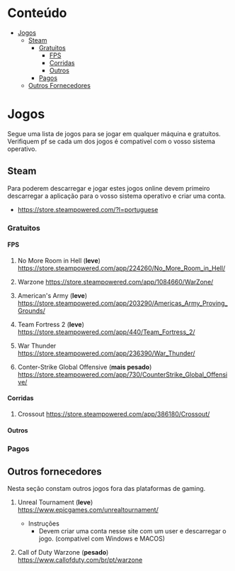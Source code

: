  # Conteúdo  
 
 * [Jogos](#jogos)
    * [Steam](#steam)
        * [Gratuitos](#gratuitos)
            * [FPS](#fps)
            * [Corridas](#corridas)
            * [Outros](#outros)
        * [Pagos](#pagos)
    * [Outros Fornecedores](#outros-fornecedores)
               
# Jogos

Segue uma lista de jogos para se jogar em qualquer máquina e gratuítos. Verifiquem pf se cada um dos jogos é compativel com o vosso 
sistema operativo.  

## Steam

Para poderem descarregar e jogar estes jogos online devem primeiro descarregar a aplicação para o vosso sistema operativo e 
criar uma conta.

* https://store.steampowered.com/?l=portuguese

### Gratuitos

#### FPS
1. No More Room in Hell (**leve**) 
    https://store.steampowered.com/app/224260/No_More_Room_in_Hell/

2. Warzone 
    https://store.steampowered.com/app/1084660/WarZone/

3. American's Army (**leve**)
    https://store.steampowered.com/app/203290/Americas_Army_Proving_Grounds/

4. Team Fortress 2 (**leve**) 
    https://store.steampowered.com/app/440/Team_Fortress_2/

5. War Thunder 
    https://store.steampowered.com/app/236390/War_Thunder/

6. Conter-Strike Global Offensive (**mais pesado**)    
    https://store.steampowered.com/app/730/CounterStrike_Global_Offensive/

#### Corridas 

1. Crossout
    https://store.steampowered.com/app/386180/Crossout/

#### Outros

### Pagos

## Outros fornecedores

Nesta seção constam outros jogos fora das plataformas de gaming.
    
1. Unreal Tournament (**leve**)
    https://www.epicgames.com/unrealtournament/
    * Instruções
        * Devem criar uma conta nesse site com um user e descarregar o jogo. (compativel com Windows e MACOS)

2. Call of Duty Warzone (**pesado**)
    https://www.callofduty.com/br/pt/warzone

    


